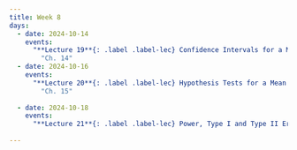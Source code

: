 ```yaml
---
title: Week 8
days:
  - date: 2024-10-14
    events:
      "**Lecture 19**{: .label .label-lec} Confidence Intervals for a Mean with Known Standard Deviation ":
        "Ch. 14"
  - date: 2024-10-16
    events:
      "**Lecture 20**{: .label .label-lec} Hypothesis Tests for a Mean with Known Standard Deviation ": 
        "Ch. 15"
      
  - date: 2024-10-18
    events:
      "**Lecture 21**{: .label .label-lec} Power, Type I and Type II Error, Sample Size ":
      
---
```

